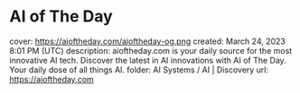 # AI of The Day

cover: https://aioftheday.com/aioftheday-og.png
created: March 24, 2023 8:01 PM (UTC)
description: aioftheday.com is your daily source for the most innovative AI tech. Discover the latest in AI innovations with AI of The Day. Your daily dose of all things AI.
folder: AI Systems / AI | Discovery
url: https://aioftheday.com
